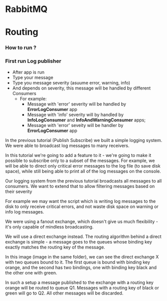# RabbitMQ
# Routing

### How to run ?

### First run Log publisher
 - After app is run
 - Type your message
 - Type you message severity (asuume error, warning, info)
 - And depends on severity, this message will be handled by different Consumers
   - For example:
        - Message with 'error' severity will be handled by __ErrorLogConsumer__ app
        - Message with 'info' severity will by handled by __InfoLogConsumer__ and __InfoAndWarningConsumer__ apps;
        - Message with 'error' seveity will be handler by __ErrorLogConsumer__ app




In the previous tutorial (Publish Subscribe) we built a simple logging system. We were able to broadcast log messages to many receivers.

In this tutorial we're going to add a feature to it - we're going to make it possible to subscribe only to a subset of the messages. For example, we will be able to direct only critical error messages to the log file (to save disk space), while still being able to print all of the log messages on the console.


Our logging system from the previous tutorial broadcasts all messages to all consumers. We want to extend that to allow filtering messages based on their severity

For example we may want the script which is writing log messages to the disk to only receive critical errors, and not waste disk space on warning or info log messages.

We were using a fanout exchange, which doesn't give us much flexibility - it's only capable of mindless broadcasting.

We will use a direct exchange instead. The routing algorithm behind a direct exchange is simple - a message goes to the queues whose binding key exactly matches the routing key of the message.


In this image (image in the same folder), we can see the direct exchange X with two queues bound to it. The first queue is bound with binding key orange, and the second has two bindings, one with binding key black and the other one with green.

In such a setup a message published to the exchange with a routing key orange will be routed to queue Q1. Messages with a routing key of black or green will go to Q2. All other messages will be discarded.